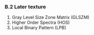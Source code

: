 ### B.2 Later texture
1. Gray Level Size Zone Matrix (GLSZM)
2. Higher Order Spectra (HOS)
3. Local Binary Pattern (LPB)
